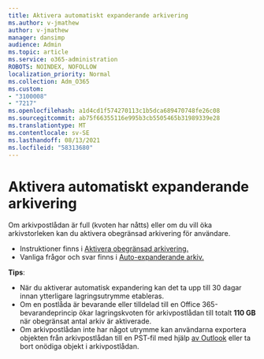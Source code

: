 ```yaml
---
title: Aktivera automatiskt expanderande arkivering
ms.author: v-jmathew
author: v-jmathew
manager: dansimp
audience: Admin
ms.topic: article
ms.service: o365-administration
ROBOTS: NOINDEX, NOFOLLOW
localization_priority: Normal
ms.collection: Adm_O365
ms.custom:
- "3100008"
- "7217"
ms.openlocfilehash: a1d4cd1f574270113c1b5dca689470748fe26c08
ms.sourcegitcommit: ab75f66355116e995b3cb5505465b31989339e28
ms.translationtype: MT
ms.contentlocale: sv-SE
ms.lasthandoff: 08/13/2021
ms.locfileid: "58313680"
---
```

# <a name="enable-auto-expanding-archiving"></a>Aktivera automatiskt expanderande arkivering

Om arkivpostlådan är full (kvoten har nåtts) eller om du vill öka arkivstorleken kan du aktivera obegränsad arkivering för användare.

- Instruktioner finns i [Aktivera obegränsad arkivering.](https://docs.microsoft.com/office365/securitycompliance/enable-unlimited-archiving)
- Vanliga frågor och svar finns i [Auto-expanderande arkiv.](https://blogs.technet.microsoft.com/exchange/2018/04/09/office-365-auto-expanding-archives-faq/)

**Tips**:

- När du aktiverar automatisk expandering kan det ta upp till 30 dagar innan ytterligare lagringsutrymme etableras.
- Om en postlåda är bevarande eller tilldelad till en Office 365-bevarandeprincip ökar lagringskvoten för arkivpostlådan till totalt **110 GB** när obegränsat antal arkiv är aktiverade.
- Om arkivpostlådan inte har något utrymme kan användarna exportera objekten från arkivpostlådan till en PST-fil med hjälp [av Outlook](https://support.office.com/article/Export-or-backup-email-contacts-and-calendar-to-an-Outlook-pst-file-14252b52-3075-4e9b-be4e-ff9ef1068f91) eller ta bort onödiga objekt i arkivpostlådan.
